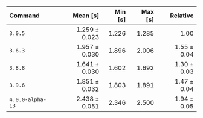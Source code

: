 | Command | Mean [s] | Min [s] | Max [s] | Relative |
|:---|---:|---:|---:|---:|
| `3.0.5` | 1.259 ± 0.023 | 1.226 | 1.285 | 1.00 |
| `3.6.3` | 1.957 ± 0.030 | 1.896 | 2.006 | 1.55 ± 0.04 |
| `3.8.8` | 1.641 ± 0.030 | 1.602 | 1.692 | 1.30 ± 0.03 |
| `3.9.6` | 1.851 ± 0.032 | 1.803 | 1.891 | 1.47 ± 0.04 |
| `4.0.0-alpha-13` | 2.438 ± 0.051 | 2.346 | 2.500 | 1.94 ± 0.05 |
